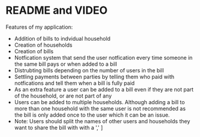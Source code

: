 # README and VIDEO

Features of my application:
- Addition of bills to indvidual household
- Creation of households
- Creation of bills
- Notfication system that send the user notfication every time someone in the same bill pays or when added to a bill
- Distrubting bills depending on the number of users in the bill
- Settling payments between parties by telling them who paid with notfications and tell them when a bill is fully paid
- As an extra feature a user can be added to a bill even if they are not part of the household, or are not part of any
- Users can be added to multiple households. Although adding a bill to more than one household with the same user is not
recommended as the bill is only added once to the user which it can be an issue.
- Note: Users should split the names of other users and households they want to share the bill with with a ',' ]

